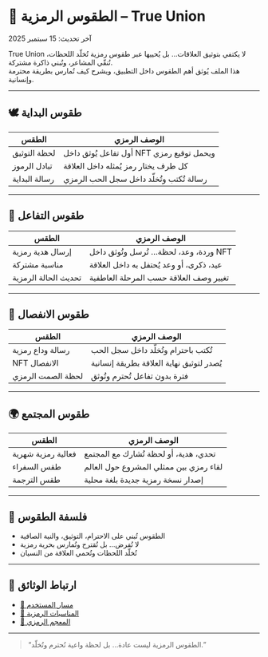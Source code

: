 # 🔮 الطقوس الرمزية – True Union

آخر تحديث: 15 سبتمبر 2025

True Union لا يكتفي بتوثيق العلاقات… بل يُحييها عبر طقوس رمزية تُخلّد اللحظات، تُنقّي المشاعر، وتُبني ذاكرة مشتركة.  
هذا الملف يُوثق أهم الطقوس داخل التطبيق، ويشرح كيف تُمارس بطريقة محترمة وإنسانية.

---

## 🕊️ طقوس البداية

| الطقس | الوصف الرمزي |
|-------|---------------|
| لحظة التوثيق | أول تفاعل يُوثق داخل NFT ويحمل توقيع رمزي |
| تبادل الرموز | كل طرف يختار رمز يُمثله داخل العلاقة |
| رسالة البداية | رسالة تُكتب وتُخلّد داخل سجل الحب الرمزي

---

## 🎁 طقوس التفاعل

| الطقس | الوصف الرمزي |
|-------|---------------|
| إرسال هدية رمزية | وردة، وعد، لحظة… تُرسل وتُوثق داخل NFT |
| مناسبة مشتركة | عيد، ذكرى، أو وعد يُحتفل به داخل العلاقة |
| تحديث الحالة الرمزية | تغيير وصف العلاقة حسب المرحلة العاطفية

---

## 🧘 طقوس الانفصال

| الطقس | الوصف الرمزي |
|-------|---------------|
| رسالة وداع رمزية | تُكتب باحترام وتُخلّد داخل سجل الحب |
| NFT الانفصال | يُصدر لتوثيق نهاية العلاقة بطريقة إنسانية |
| لحظة الصمت الرمزي | فترة بدون تفاعل تُحترم وتُوثق

---

## 🌍 طقوس المجتمع

| الطقس | الوصف الرمزي |
|-------|---------------|
| فعالية رمزية شهرية | تحدي، هدية، أو لحظة تُشارك مع المجتمع |
| طقس السفراء | لقاء رمزي بين ممثلي المشروع حول العالم |
| طقس الترجمة | إصدار نسخة رمزية جديدة بلغة محلية

---

## 🧠 فلسفة الطقوس

- الطقوس تُبني على الاحترام، التوثيق، والنية الصافية  
- لا تُفرض… بل تُقترح وتُمارس بحرية رمزية  
- تُخلّد اللحظات وتُحمي العلاقة من النسيان

---

## 📜 ارتباط الوثائق

- [🧭 مسار المستخدم](./user-journey.md)  
- [🎉 المناسبات الرمزية](./symbolic-events.md)  
- [📖 المعجم الرمزي](./symbolic-glossary.md)

---

> “الطقوس الرمزية ليست عادة… بل لحظة واعية تُحترم وتُخلّد.”
